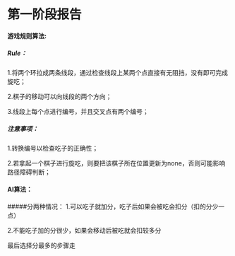 # 第一阶段报告

#### 游戏规则算法:
  ##### Rule：
  1.将两个环拉成两条线段，通过检查线段上某两个点直接有无阻挡，没有即可完成旋吃；

  2.棋子的移动可以向线段的两个方向；

  3.线段上每个点进行编号，并且交叉点有两个编号；

  ##### 注意事项：
  1.转换编号以检查吃子的正确性；

  2.若拿起一个棋子进行旋吃，则要把该棋子所在位置更新为none，否则可能影响路径障碍判断；

#### AI算法：
  #####分两种情况：
  1.可以吃子就加分，吃子后如果会被吃会扣分（扣的分少一点）

  2.不能吃子加的分很少，如果会移动后被吃就会扣较多分

最后选择分最多的步骤走


